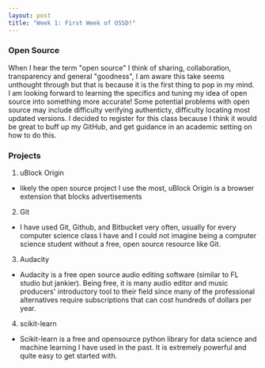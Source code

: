```yaml
---
layout: post
title: "Week 1: First Week of OSSD!"
---
```

### Open Source
When I hear the term "open source" I think of sharing, collaboration, transparency and general "goodness", I am aware this take seems unthought through but that is because it is the first thing to pop in my mind. I am looking forward to learning the specifics and tuning my idea of open source into something more accurate! Some potential problems with open source may include difficulty verifying authenticty, difficulty locating most updated versions. I decided to register for this class because I think it would be great to buff up my GitHub, and get guidance in an academic setting on how to do this. 
### Projects
1. uBlock Origin
- likely the open source project I use the most, uBlock Origin is a browser extension that blocks advertisements
2. Git
- I have used Git, Github, and Bitbucket very often, usually for every computer science class I have and I could not imagine being a computer science student without a free, open source resource like Git.
3. Audacity
- Audacity is a free open source audio editing software (similar to FL studio but jankier). Being free, it is many audio editor and music producers' introductory tool to their field since many of the professional alternatives require subscriptions that can cost hundreds of dollars per year.
4. scikit-learn
- Scikit-learn is a free and opensource python library for data science and machine learning I have used in the past. It is extremely powerful and quite easy to get started with.
